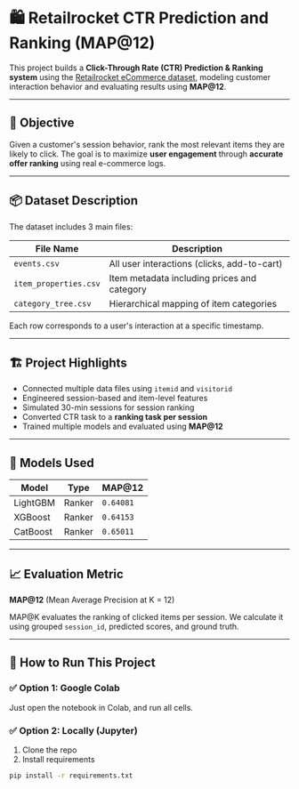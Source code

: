 # 🛍️ Retailrocket CTR Prediction and Ranking (MAP@12)

This project builds a **Click-Through Rate (CTR) Prediction & Ranking system** using the [Retailrocket eCommerce dataset](https://www.kaggle.com/datasets/retailrocket/ecommerce-dataset), modeling customer interaction behavior and evaluating results using **MAP@12**.

---

## 🧠 Objective

Given a customer's session behavior, rank the most relevant items they are likely to click. The goal is to maximize **user engagement** through **accurate offer ranking** using real e-commerce logs.

---

## 📦 Dataset Description

The dataset includes 3 main files:

| File Name            | Description                                 |
|----------------------|---------------------------------------------|
| `events.csv`         | All user interactions (clicks, add-to-cart) |
| `item_properties.csv`| Item metadata including prices and category |
| `category_tree.csv`  | Hierarchical mapping of item categories     |

Each row corresponds to a user's interaction at a specific timestamp.

---

## 🏗️ Project Highlights

- Connected multiple data files using `itemid` and `visitorid`
- Engineered session-based and item-level features
- Simulated 30-min sessions for session ranking
- Converted CTR task to a **ranking task per session**
- Trained multiple models and evaluated using **MAP@12**

---

## 🧪 Models Used

| Model      | Type    | MAP@12   |
|------------|---------|----------|
| LightGBM   | Ranker  | `0.64081` |
| XGBoost    | Ranker  | `0.64153` |
| CatBoost   | Ranker  | `0.65011` |

---

## 📈 Evaluation Metric

**MAP@12** (Mean Average Precision at K = 12)

MAP@K evaluates the ranking of clicked items per session. We calculate it using grouped `session_id`, predicted scores, and ground truth.

---

## 🚀 How to Run This Project

### ✅ Option 1: Google Colab

Just open the notebook in Colab, and run all cells.

### ✅ Option 2: Locally (Jupyter)

1. Clone the repo  
2. Install requirements  
```bash
pip install -r requirements.txt

